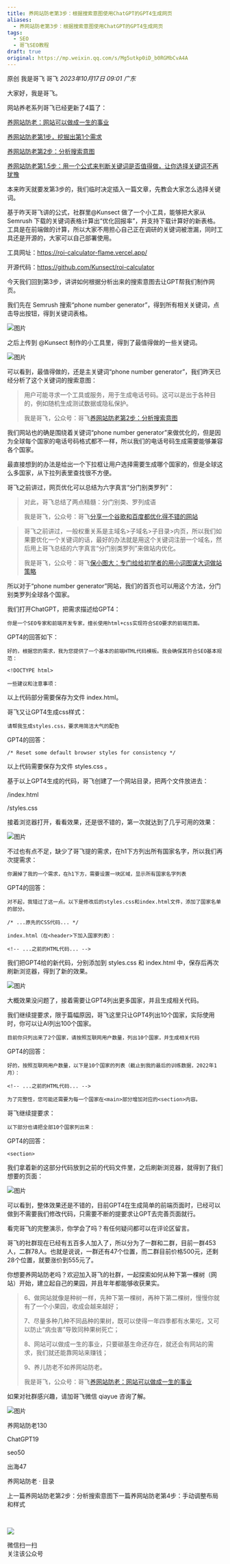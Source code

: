 ```yaml
---
title: 养网站防老第3步：根据搜索意图使用ChatGPT的GPT4生成网页
aliases:
  - 养网站防老第3步：根据搜索意图使用ChatGPT的GPT4生成网页
tags:
  - SEO
  - 哥飞SEO教程
draft: true
original: https://mp.weixin.qq.com/s/Mg5utkp0iD_b0RGMbCvA4A
---
```

原创 我是哥飞 哥飞 _2023年10月17日 09:01_ _广东_

大家好，我是哥飞。  

网站养老系列哥飞已经更新了4篇了：  

[养网站防老：网站可以做成一生的事业](http://mp.weixin.qq.com/s?__biz=MjM5OTIzMzYyMA==&mid=2650080601&idx=1&sn=676b0fff888c93fd63b283e87a3c75d2&chksm=bf3f34628848bd74e4a6ebac72806e89be8bbc9440196edf14cf4f08837f3a81970070a21da2&scene=21#wechat_redirect)  

[养网站防老第1步，挖掘出第1个需求](http://mp.weixin.qq.com/s?__biz=MjM5OTIzMzYyMA==&mid=2650080669&idx=1&sn=baf814d85976df09a85c44d9a45a943b&chksm=bf3f34a68848bdb065889163a3b58f10566b937769d679fa50b25768351d55ea4ef24271cae4&scene=21#wechat_redirect)  

[养网站防老第2步：分析搜索意图](http://mp.weixin.qq.com/s?__biz=MjM5OTIzMzYyMA==&mid=2650080680&idx=1&sn=4ee04f6579aaa40acefb96318310cbcc&chksm=bf3f34938848bd850bcd811892f9b71c7a51512f9d010ab7aae46487eb045559ac55e9bd70ed&scene=21#wechat_redirect)  

[养网站防老第1.5步：用一个公式来判断关键词是否值得做，让你选择关键词不再犹豫](http://mp.weixin.qq.com/s?__biz=MjM5OTIzMzYyMA==&mid=2650080690&idx=1&sn=b6b8b6fbcbc1a57e476d61e574f5c1a1&chksm=bf3f34898848bd9f107fff59df18264e792c3161734b71abc48713e49c9845ec02daa243f596&scene=21#wechat_redirect)  

本来昨天就要发第3步的，我们临时决定插入一篇文章，先教会大家怎么选择关键词。

基于昨天哥飞讲的公式，社群里@Kunsect 做了一个小工具，能够把大家从 Semrush 下载的关键词表格计算出“优化回报率”，并支持下载计算好的新表格。工具是在前端做的计算，所以大家不用担心自己正在调研的关键词被泄漏，同时工具还是开源的，大家可以自己部署使用。

工具网址：https://roi-calculator-flame.vercel.app/  

开源代码：https://github.com/Kunsect/roi-calculator

  

今天我们回到第3步，讲讲如何根据分析出来的搜索意图去让GPT帮我们制作网页。  

我们先在 Semrush 搜索“phone number generator”，得到所有相关关键词，点击导出按钮，得到关键词表格。  

![图片](https://mmbiz.qpic.cn/sz_mmbiz_png/LBrX00GQeicticF1y80jsaJcuQxn7r61dLsoQ5IgHwsjjgrp65RR3Svwr0ELMO9gibHtL0ibNWNS7pNKeYiaNG3XKIw/640?wx_fmt=png&tp=webp&wxfrom=5&wx_lazy=1&wx_co=1)

之后上传到 @Kunsect 制作的小工具里，得到了最值得做的一些关键词。  

![图片](https://mmbiz.qpic.cn/sz_mmbiz_png/LBrX00GQeicticF1y80jsaJcuQxn7r61dLOwOFgSasn3nNrVvDP8ksfhk8qfVMxDFwPw4IwIm9JkV17vCyerNnQQ/640?wx_fmt=png&tp=webp&wxfrom=5&wx_lazy=1&wx_co=1)

可以看到，最值得做的，还是主关键词“phone number generator”，我们昨天已经分析了这个关键词的搜索意图：  

> 用户可能寻求一个工具或服务，用于生成电话号码。这可以是出于各种目的，例如随机生成测试数据或隐私保护。
> 
> 我是哥飞，公众号：哥飞[养网站防老第2步：分析搜索意图](https://mp.weixin.qq.com/s?__biz=MjM5OTIzMzYyMA==&mid=2650080680&idx=1&sn=4ee04f6579aaa40acefb96318310cbcc&chksm=bf3f34938848bd850bcd811892f9b71c7a51512f9d010ab7aae46487eb045559ac55e9bd70ed&token=243871311&lang=zh_CN#rd)

我们网站也的确是围绕着关键词“phone number generator”来做优化的，但是因为全球每个国家的电话号码格式都不一样，所以我们的电话号码生成需要能够兼容各个国家。

最直接想到的办法是给出一个下拉框让用户选择需要生成哪个国家的，但是全球这么多国家，从下拉列表里查找很不方便。  

哥飞之前讲过，网页优化可以总结为六字真言“分门别类罗列”：

> 对此，哥飞总结了两点精髓：分门别类、罗列成语
> 
> 我是哥飞，公众号：哥飞[分享一个谷歌和百度都优化得不错的网站](https://mp.weixin.qq.com/s?__biz=MjM5OTIzMzYyMA==&mid=2650079796&idx=1&sn=235a92567234151a1a06f08ceb0e014a&chksm=bf3f330f8848ba19adae2069b35b6daaf4c3c34dd51db2cd73a27418ca282d88ad74b94fc7af&token=243871311&lang=zh_CN#rd)

> 哥飞之前讲过，一般权重关系是主域名>子域名>子目录>内页，所以我们如果要优化一个关键词的话，最好的办法就是用这个关键词注册一个域名，然后用上哥飞总结的六字真言“分门别类罗列”来做站内优化。
> 
> 我是哥飞，公众号：哥飞[保小图大：专门给给初学者的用小词图谋大词做站策略](https://mp.weixin.qq.com/s?__biz=MjM5OTIzMzYyMA==&mid=2650080426&idx=1&sn=86da6a2e5286dbf1079364af9b02bbd4&chksm=bf3f35918848bc874fe572059c2386c7e17df09ae6118ea336e7b1d653f740e09c06497043e0&token=243871311&lang=zh_CN#rd)

所以对于“phone number generator”网站，我们的首页也可以用这个方法，分门别类罗列全球各个国家。  

我们打开ChatGPT，把需求描述给GPT4：  

```
你是一个SEO专家和前端开发专家，擅长使用html+css实现符合SEO要求的前端页面。
```

GPT4的回答如下：

```
好的，根据您的需求，我为您提供了一个基本的前端HTML代码模板。我会确保其符合SEO基本规范：
```

```
<!DOCTYPE html>
```

```
一些建议和注意事项：
```

以上代码部分需要保存为文件 index.html。  

哥飞又让GPT4生成css样式：  

```
请帮我生成styles.css，要求用简洁大气的配色
```

GPT4的回答：  

```
/* Reset some default browser styles for consistency */
```

以上代码需要保存为文件 styles.css 。

基于以上GPT4生成的代码，哥飞创建了一个网站目录，把两个文件放进去：  

/index.html   

/styles.css

接着浏览器打开，看看效果，还是很不错的，第一次就达到了几乎可用的效果：  

![图片](https://mmbiz.qpic.cn/sz_mmbiz_png/LBrX00GQeicvUEwygQHLTODbRVsrgqoCjK4zBReDMXNwApb4ylmcsrac9uwNkYgaCdCRtEhtgqRQhiccIiaWOBVuA/640?wx_fmt=png&tp=webp&wxfrom=5&wx_lazy=1&wx_co=1)

不过也有点不足，缺少了哥飞提的需求，在h1下方列出所有国家名字，所以我们再次提需求：

```
你漏掉了我的一个需求，在h1下方，需要设置一块区域，显示所有国家名字列表
```

GPT4的回答：

```
对不起，我错过了这一点。以下是修改后的styles.css和index.html文件，添加了国家名单的部分。
```

```
/* ...原先的CSS代码... */
```

```
index.html（在<header>下加入国家列表）：
```

```
<!-- ...之前的HTML代码... -->
```

我们把GPT4给的新代码，分别添加到 styles.css 和 index.html 中，保存后再次刷新浏览器，得到了新的效果。

![图片](https://mmbiz.qpic.cn/sz_mmbiz_png/LBrX00GQeicvUEwygQHLTODbRVsrgqoCjbzDtpjrg2EcFA8HCkIBaDBiaag1AbdSlMp6h5roy8YRBHQDs3KicyyBQ/640?wx_fmt=png&tp=webp&wxfrom=5&wx_lazy=1&wx_co=1)

大概效果没问题了，接着需要让GPT4列出更多国家，并且生成相关代码。  

我们继续提要求，限于篇幅原因，哥飞这里只让GPT4列出10个国家，实际使用时，你可以让AI列出100个国家。  

```
目前你只列出来了2个国家，请按照互联网用户数量，列出10个国家，并生成相关代码
```

GPT4的回答：  

```
好的，按照互联网用户数量，以下是10个国家的列表（截止到我的最后的训练数据，2022年1月）：
```

```
<!-- ...之前的HTML代码... -->
```

```
为了完整性，您可能还需要为每一个国家在<main>部分增加对应的<section>内容。
```

哥飞继续提要求：  

```
以下部分也请把全部10个国家列出来：
```

GPT4的回答：  

```
<section>
```

我们拿着新的这部分代码放到之前的代码文件里，之后刷新浏览器，就得到了我们想要的页面：  

![图片](https://mmbiz.qpic.cn/sz_mmbiz_png/LBrX00GQeicvUEwygQHLTODbRVsrgqoCj6Oh0ZGEbTj8Cgmic2u9gR7WWnka8S7hLJXKaXl9UY6NsZmAoolDYyWg/640?wx_fmt=png&tp=webp&wxfrom=5&wx_lazy=1&wx_co=1)

可以看到，整体效果还是不错的，目前GPT4在生成简单的前端页面时，已经可以做到不需要我们修改代码，只需要不断的提要求让GPT去完善页面就行。  

看完哥飞的完整演示，你学会了吗？有任何疑问都可以在评论区留言。

哥飞的社群现在已经有五百多人加入了，所以分为了一群和二群，目前一群453人，二群78人。也就是说说，一群还有47个位置，而二群目前价格500元，还剩28个位置，就要涨价到555元了。

你想要养网站防老吗？欢迎加入哥飞的社群，一起探索如何从种下第一棵树（网站）开始，建立起自己的果园，并且年年都能够收获果实。  

> 6、做网站就像是种树一样，先种下第一棵树，再种下第二棵树，慢慢你就有了一个小果园，收成会越来越好；
> 
> 7、尽量多种几种不同品种的果树，既可以使得一年四季都有水果吃，又可以防止“病虫害”导致同种果树死亡；
> 
> 8、网站可以做成一生的事业，只要碳基生命还存在，就还会有网站的需求，我们就还能靠网站来赚钱； 
> 
> 9、养儿防老不如养网站防老。
> 
> 我是哥飞，公众号：哥飞[养网站防老：网站可以做成一生的事业](https://mp.weixin.qq.com/s?__biz=MjM5OTIzMzYyMA==&mid=2650080601&idx=1&sn=676b0fff888c93fd63b283e87a3c75d2&chksm=bf3f34628848bd74e4a6ebac72806e89be8bbc9440196edf14cf4f08837f3a81970070a21da2&token=243871311&lang=zh_CN#rd)

如果对社群感兴趣，请加哥飞微信 qiayue 咨询了解。  

![图片](https://mmbiz.qpic.cn/sz_mmbiz_png/LBrX00GQeicsG8Pro6O9Hu75bIIiafZVPs3qlYeaNNJ1BpqNplEGgibL5m1bcq8a1N1rzoI5lia8aJjtHfgiaAADJJQ/640?wx_fmt=png&tp=webp&wxfrom=5&wx_lazy=1&wx_co=1)

养网站防老130

ChatGPT19

seo50

出海47

养网站防老 · 目录

上一篇养网站防老第2步：分析搜索意图下一篇养网站防老第4步：手动调整布局和样式

​

![](https://mp.weixin.qq.com/mp/qrcode?scene=10000004&size=102&__biz=MjM5OTIzMzYyMA==&mid=2650080699&idx=1&sn=153560f607edada80e68d0804cf70ef7&send_time=)

微信扫一扫  
关注该公众号